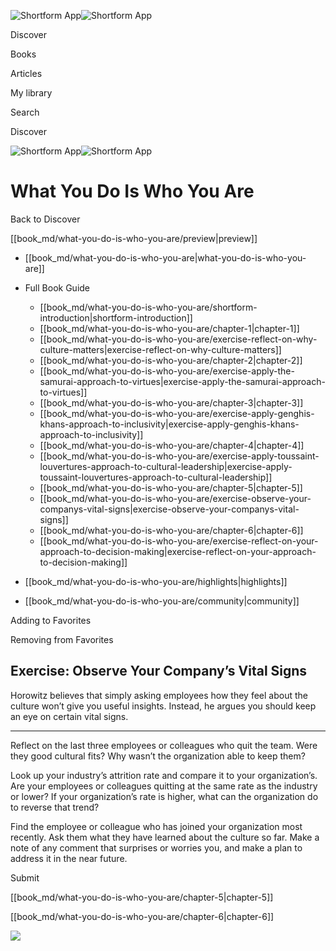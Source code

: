 ![Shortform App](/img/logo.36a2399e.svg)![Shortform App](/img/logo-dark.70c1b072.svg)

Discover

Books

Articles

My library

Search

Discover

![Shortform App](/img/logo.36a2399e.svg)![Shortform App](/img/logo-dark.70c1b072.svg)

# What You Do Is Who You Are

Back to Discover

[[book_md/what-you-do-is-who-you-are/preview|preview]]

  * [[book_md/what-you-do-is-who-you-are|what-you-do-is-who-you-are]]
  * Full Book Guide

    * [[book_md/what-you-do-is-who-you-are/shortform-introduction|shortform-introduction]]
    * [[book_md/what-you-do-is-who-you-are/chapter-1|chapter-1]]
    * [[book_md/what-you-do-is-who-you-are/exercise-reflect-on-why-culture-matters|exercise-reflect-on-why-culture-matters]]
    * [[book_md/what-you-do-is-who-you-are/chapter-2|chapter-2]]
    * [[book_md/what-you-do-is-who-you-are/exercise-apply-the-samurai-approach-to-virtues|exercise-apply-the-samurai-approach-to-virtues]]
    * [[book_md/what-you-do-is-who-you-are/chapter-3|chapter-3]]
    * [[book_md/what-you-do-is-who-you-are/exercise-apply-genghis-khans-approach-to-inclusivity|exercise-apply-genghis-khans-approach-to-inclusivity]]
    * [[book_md/what-you-do-is-who-you-are/chapter-4|chapter-4]]
    * [[book_md/what-you-do-is-who-you-are/exercise-apply-toussaint-louvertures-approach-to-cultural-leadership|exercise-apply-toussaint-louvertures-approach-to-cultural-leadership]]
    * [[book_md/what-you-do-is-who-you-are/chapter-5|chapter-5]]
    * [[book_md/what-you-do-is-who-you-are/exercise-observe-your-companys-vital-signs|exercise-observe-your-companys-vital-signs]]
    * [[book_md/what-you-do-is-who-you-are/chapter-6|chapter-6]]
    * [[book_md/what-you-do-is-who-you-are/exercise-reflect-on-your-approach-to-decision-making|exercise-reflect-on-your-approach-to-decision-making]]
  * [[book_md/what-you-do-is-who-you-are/highlights|highlights]]
  * [[book_md/what-you-do-is-who-you-are/community|community]]



Adding to Favorites 

Removing from Favorites 

## Exercise: Observe Your Company’s Vital Signs

Horowitz believes that simply asking employees how they feel about the culture won’t give you useful insights. Instead, he argues you should keep an eye on certain vital signs.

* * *

Reflect on the last three employees or colleagues who quit the team. Were they good cultural fits? Why wasn’t the organization able to keep them?

Look up your industry’s attrition rate and compare it to your organization’s. Are your employees or colleagues quitting at the same rate as the industry or lower? If your organization’s rate is higher, what can the organization do to reverse that trend?

Find the employee or colleague who has joined your organization most recently. Ask them what they have learned about the culture so far. Make a note of any comment that surprises or worries you, and make a plan to address it in the near future.

Submit 

[[book_md/what-you-do-is-who-you-are/chapter-5|chapter-5]]

[[book_md/what-you-do-is-who-you-are/chapter-6|chapter-6]]

![](https://bat.bing.com/action/0?ti=56018282&Ver=2&mid=b65d2b3b-160e-42a2-8ffe-e6f833223fd2&sid=72e6e650642c11eeb2dd2161d176fe8d&vid=72e70890642c11eeb72d79fe7b6df2c6&vids=0&msclkid=N&pi=0&lg=en-US&sw=800&sh=600&sc=24&nwd=1&tl=Shortform%20%7C%20Book&p=https%3A%2F%2Fwww.shortform.com%2Fapp%2Fbook%2Fwhat-you-do-is-who-you-are%2Fexercise-observe-your-companys-vital-signs&r=&lt=1110&evt=pageLoad&sv=1&rn=464435)

